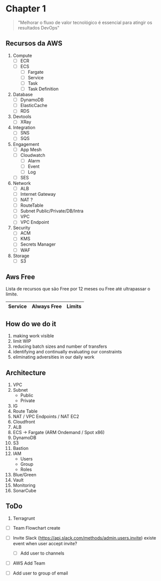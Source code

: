# Chapter 1

> "Melhorar o fluxo de valor tecnológico é essencial para atingir os resultados DevOps"

## Recursos da AWS

1. Compute
    - [ ] ECR
    - [ ] ECS
        - [ ] Fargate
        - [ ] Service
        - [ ] Task
        - [ ] Task Definition
2. Database
    - [ ] DynamoDB
    - [ ] ElasticCache
    - [ ] RDS
3. Devtools
    - [ ] XRay
4. Integration
    - [ ] SNS
    - [ ] SQS
5. Engagement
    - [ ] App Mesh
    - [ ] Cloudwatch
        - [ ] Alarm
        - [ ] Event
        - [ ] Log
    - [ ] SES
6. Network
    - [ ] ALB
    - [ ] Internet Gateway
    - [ ] NAT ?
    - [ ] RouteTable
    - [ ] Subnet Public/Private/DB/Intra
    - [ ] VPC
    - [ ] VPC Endpoint
7. Security
    - [ ] ACM
    - [ ] KMS
    - [ ] Secrets Manager
    - [ ] WAF
8. Storage
    - [ ] S3

## Aws Free

Lista de recursos que são Free por 12 meses ou Free até ultrapassar o limite.

|Service|Always Free|Limits|
|-------|-----------|------|


## How do we do it

1. making work visible
2. limit WIP
3. reducing batch sizes and number of transfers
4. identifying and continually evaluating our constraints
5. eliminating adversities in our daily work


## Architecture

1. VPC
2. Subnet
    * Public
    * Private
3. IG
4. Route Table
5. NAT / VPC Endpoints / NAT EC2
6. Cloudfront
7. ALB
8. ECS -> Fargate (ARM Ondemand / Spot x86)
9. DynamoDB
10. S3
11. Bastion
12. IAM
    * Users
    * Group
    * Roles
13. Blue/Green
14. Vault
15. Monitoring
16. SonarCube

## ToDo
1. Terragrunt

* [ ] Team Flowchart create
* [ ] Invite Slack (https://api.slack.com/methods/admin.users.invite) existe event when user accept invite?
    * [ ] Add user to channels
* [ ] AWS Add Team
* [ ] Add user to group of email

